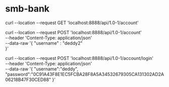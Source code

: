 # smb-bank

curl --location --request GET 'localhost:8888/api/1.0-1/account'


curl --location --request POST 'localhost:8888/api/1.0-1/account' \
--header 'Content-Type: application/json' \
--data-raw '{
    "username" : "deddy2"   
}'


curl --location --request POST 'localhost:8888/api/1.0-1/account/login' \
--header 'Content-Type: application/json' \
--data-raw '{
    "username":"deddy",
    "password":"0C91A43F8E1EC5FCBA28F8A5A34532679305CA131302AD2A06218B47F30CED88"
}'